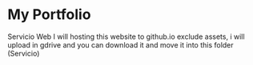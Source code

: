 # My Portfolio
 Servicio Web
I will hosting this website to github.io
exclude assets, i will upload in gdrive and you can download it and move it into this folder (Servicio)
